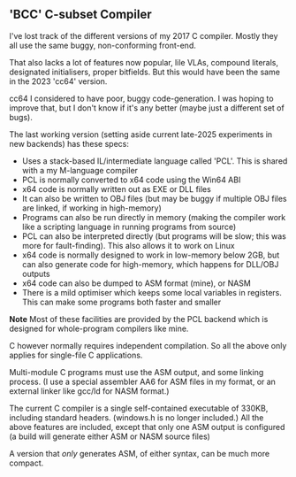 ## 'BCC' C-subset Compiler

I've lost track of the different versions of my 2017 C compiler. Mostly they all use the same buggy, non-conforming front-end.

That also lacks a lot of features now popular, lile VLAs, compound literals, designated initialisers, proper bitfields. But this would have been the same in the 2023 'cc64' version.

cc64 I considered to have poor, buggy code-generation. I was hoping to improve that, but I don't know if it's any better (maybe just a different set of bugs).

The last working version (setting aside current late-2025 experiments in new backends) has these specs:

* Uses a stack-based IL/intermediate language called 'PCL'. This is shared with a my M-language compiler
* PCL is normally converted to x64 code using the Win64 ABI
* x64 code is normally written out as EXE or DLL files
* It can also be written to OBJ files (but may be buggy if multiple OBJ files are linked, if working in high-memory)
* Programs can also be run directly in memory (making the compiler work like a scripting language in running programs from source)
* PCL can also be interpreted directly (but programs will be slow; this was more for fault-finding). This also allows it to work on Linux
* x64 code is normally designed to work in low-memory below 2GB, but can also generate code for high-memory, which happens for DLL/OBJ outputs
* x64 code can also be dumped to ASM format (mine), or NASM
* There is a mild optimiser which keeps some local variables in registers. This can make some programs both faster and smaller

**Note** Most of these facilities are provided by the PCL backend which is designed for whole-program compilers like mine.

 C however normally requires independent compilation. So all the above only applies for single-file C applications.

 Multi-module C programs must use the ASM output, and some linking process. (I use a special assembler AA6 for ASM files in my format, or an external linker like gcc/ld for NASM format.)

 The current C compiler is a single self-contained executable of 330KB, including standard headers. (windows.h is no longer included.) All the above features are included, except that only one ASM output is configured (a build will generate either ASM or NASM source files)

 A version that *only* generates ASM, of either syntax, can be much more compact.
 

 
